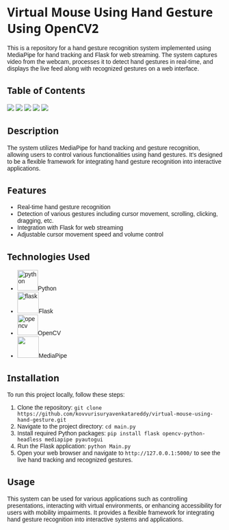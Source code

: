 <!DOCTYPE html>
<html lang="en">
<head>
<link rel="preconnect" href="https://fonts.googleapis.com">
<link rel="preconnect" href="https://fonts.gstatic.com" crossorigin>
<link href="https://fonts.googleapis.com/css2?family=Rubik+Scribble&family=Syne:wght@400..800&display=swap" rel="stylesheet">
<link rel="preconnect" href="https://fonts.googleapis.com">
<link rel="preconnect" href="https://fonts.gstatic.com" crossorigin>
<link href="https://fonts.googleapis.com/css2?family=Outfit:wght@100..900&family=Rubik+Scribble&family=Syne:wght@400..800&display=swap" rel="stylesheet">
<meta charset="UTF-8">
<meta name="viewport" content="width=device-width, initial-scale=1.0">
<style>
    h1{
        font-family: "Rubik Scribble", system-ui;
    }
    h2{
        font-family: "Rubik Scribble", system-ui;
    }
    p,a{
        font-family: "Outfit", sans-serif;
    }
    
</style>
</head>
<body>

<h1 style="font-family: 'Rubik Scribble', system-ui;">Virtual Mouse Using Hand Gesture Using OpenCV2</h1>

<p>This is a repository for a hand gesture recognition system implemented using MediaPipe for hand tracking and Flask for web streaming. The system captures video from the webcam, processes it to detect hand gestures in real-time, and displays the live feed along with recognized gestures on a web interface.</p>

<h2>Table of Contents</h2>

<a href="#description"><img src="https://placehold.it/150x50/ffbe0b/fff?text=Description"></a>
<a href="#features"><img src="https://placehold.it/150x50/fb5607/fff?text=Features"></a>
<a href="#technologies-used"><img src="https://placehold.it/150x50/ff006e/fff?text=Technologies_Used"></a>
<a href="#installation"><img src="https://placehold.it/150x50/8338ec/fff?text=Installation"></a>
<a href="#usage"><img src="https://placehold.it/150x50/3a86ff/fff?text=Usage"></a>


<h2 id="description">Description</h2>

<p>The system utilizes MediaPipe for hand tracking and gesture recognition, allowing users to control various functionalities using hand gestures. It's designed to be a flexible framework for integrating hand gesture recognition into interactive applications.</p>

<h2 id="features">Features</h2>

<ul>
  <li style="font-family: 'Outfit', sans-serif;">Real-time hand gesture recognition</li>
  <li style="font-family: 'Outfit', sans-serif;">Detection of various gestures including cursor movement, scrolling, clicking, dragging, etc.</li>
  <li style="font-family: 'Outfit', sans-serif;">Integration with Flask for web streaming</li>
  <li style="font-family: 'Outfit', sans-serif;">Adjustable cursor movement speed and volume control</li>
</ul>

<h2 id="technologies-used">Technologies Used</h2>

<ul>
  <li style="font-family: 'Outfit', sans-serif;"><img width="48" height="48" src="https://img.icons8.com/fluency/48/python.png" alt="python"/>Python</li>
  <li style="font-family: 'Outfit', sans-serif;"><img width="50" height="50" src="https://img.icons8.com/ios-filled/50/ffffff/flask.png" alt="flask"/>Flask</li>
  <li style="font-family: 'Outfit', sans-serif;"><img width="48" height="48" src="https://img.icons8.com/color/48/000000/opencv.png" alt="opencv"/>OpenCV</li>
  <li style="font-family: 'Outfit', sans-serif;"><img src="https://encrypted-tbn0.gstatic.com/images?q=tbn:ANd9GcSLo4FAzwl7u7_1Ou16G_T421GjEwgcF61-fxOXh26F-SB_yrADoZRC6H_r-xwogH2V84I&usqp=CAU" width="50" height="50">MediaPipe</li>
</ul>

<h2 id="installation">Installation</h2>

<p>To run this project locally, follow these steps:</p>

<ol>
  <li style="font-family: 'Outfit', sans-serif;">Clone the repository: <code>git clone https://github.com/kovvurisuryavenkatareddy/virtual-mouse-using-hand-gesture.git</code></li>
  <li style="font-family: 'Outfit', sans-serif;">Navigate to the project directory: <code>cd main.py</code></li>
  <li style="font-family: 'Outfit', sans-serif;">Install required Python packages: <code>pip install flask opencv-python-headless mediapipe pyautogui</code></li>
  <li style="font-family: 'Outfit', sans-serif;">Run the Flask application: <code>python Main.py</code></li>
  <li style="font-family: 'Outfit', sans-serif;">Open your web browser and navigate to <code>http://127.0.0.1:5000/</code> to see the live hand tracking and recognized gestures.</li>
</ol>

<h2 id="usage">Usage</h2>

<p>This system can be used for various applications such as controlling presentations, interacting with virtual environments, or enhancing accessibility for users with mobility impairments. It provides a flexible framework for integrating hand gesture recognition into interactive systems and applications.</p>

</body>
</html>
